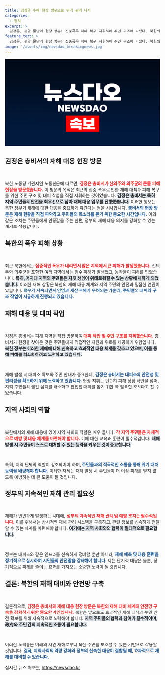 ```yaml
---
title: 김정은 수해 현장 방문으로 위기 관리 나서
categories:
  - 정치
excerpt: >
  김정은, 평양 물난리 현장 방문! 집중폭우 피해 복구 지휘하며 주민 구조에 나섰다. 북한의 대재난 대응 모습을 낱낱이 공개합니다! 클릭하고 더 알아보세요.
feature_text: >
  김정은, 평양 물난리 현장 방문! 집중폭우 피해 복구 지휘하며 주민 구조에 나섰다. 북한의 대재난 대응 모습을 낱낱이 공개합니다! 클릭하고 더 알아보세요.
image: '/assets/img/newsdao_breakingnews.jpg'
---
```


<p><img src="/assets/img/newsdao_breakingnews.jpg" alt="cryptoinkorea 속보" /></p>

<h2 data-ke-size="size26">김정은 총비서의 재해 대응 현장 방문</h2>

<p data-ke-size="size16">&nbsp;</p>

<p>북한 노동당 기관지인 노동신문에 따르면, <b><span style="color: #ee2323;">김정은 총비서가 신의주와 의주군의 큰물 피해 현장을 방문했습니다.</span></b> 이 방문의 목적은 최근의 집중 폭우로 인한 재해 대책과 피해 복구를 위한 주민 구조 및 대피 작업을 직접 지휘하는 것이었습니다. <b><span style="background-color: #21538527;">김정은 총비서는 특히 지역 주민들의 안전을 최우선으로 삼아 재해 대응 업무를 진행했습니다.</span></b> 이러한 행보는 북한 정부가 재해에 대한 대응을 중요하게 여긴다는 점을 시사합니다. <b><span style="color: #1a5490;">총비서의 현장 방문은 재해 현황을 직접 파악하고 주민들의 목소리를 듣기 위한 중요한 시간입니다.</span></b> 이와 같은 조치는 주민들에게 안정감을 주는 한편, 정부의 재해 대응 의지를 강화할 수 있는 계기로 작용합니다. </p>

<h2 data-ke-size="size26">북한의 폭우 피해 상황</h2>

<p data-ke-size="size16">&nbsp;</p>

<p>최근 북한에서는 <b><span style="color: #ee2323;">집중적인 폭우가 내리면서 많은 지역에서 큰 피해가 발생했습니다.</span></b> 신의주와 의주군을 포함한 여러 지역에서는 침수 피해가 발생했고, 농작물이 피해를 입었습니다. <b><span style="background-color: #21538527;">특히, 저지대 지역의 주민들은 자칫 생명이 위태로워질 수 있는 상황에 처하게 되었습니다.</span></b> 이러한 재해 상황은 북한의 재해 대응 체계와 지역 주민의 안전과 밀접한 연관이 있습니다. <b><span style="color: #1a5490;">폭우가 지속되면서 인명과 재산 피해가 우려되는 가운데, 주민들의 대피와 구조 작업이 시급하게 진행되고 있습니다.</span></b> </p>

<h2 data-ke-size="size26">재해 대응 및 대피 작업</h2>

<p data-ke-size="size16">&nbsp;</p>

<p>김정은 총비서는 피해 지역을 직접 방문하여 <b><span style="color: #ee2323;">대피 작업 및 주민 구조를 지휘했습니다.</span></b> 총비서가 현장을 찾아온 것은 주민들에게 직접적인 지원과 위로를 제공하기 위함입니다. <b><span style="background-color: #21538527;">북한 정부는 이러한 재해에 대해 신속하고 효과적인 대응 체제를 갖추고 있으며, 이를 통해 피해를 최소화하려고 노력하고 있습니다.</span></b> </p>

<p data-ke-size="size16">&nbsp;</p>

<p>재해 발생 시 대피소 확보와 주민 안내가 중요한데, <b><span style="color: #1a5490;">김정은 총비서는 대피소의 안전성 및 편리성을 확보하기 위해 노력하고 있습니다.</span></b> 현장 지휘는 단순히 피해 상황 확인을 넘어, 지역 주민들의 불안 심리를 해소하고 안전한 대피를 돕기 위한 꼭 필요한 조치라고 할 수 있습니다. </p>

<h2 data-ke-size="size26">지역 사회의 역할</h2>

<p data-ke-size="size16">&nbsp;</p>

<p>북한에서의 재해 대응에 있어 지역 사회의 역할은 매우 큽니다. <b><span style="color: #ee2323;">각 지역 주민들은 자체적으로 예방 및 대응 체계를 마련해야 합니다.</span></b> 이에 대한 교육과 훈련이 필수적입니다. <b><span style="background-color: #21538527;">재해 발생 시 주민들이 스스로 대처할 수 있는 능력을 키우는 것이 중요합니다.</span></b> </p>

<p data-ke-size="size16">&nbsp;</p>

<p>특히, 지역 단체의 역할이 강조되어야 하며, <b><span style="color: #1a5490;">주민들과의 적극적인 소통을 통해 위기 대처 능력을 배양해야 합니다.</span></b> 이러한 자세는 재해 발생 시 주민들이 더 이상 피해를 받지 않도록 예방하는 데 큰 도움이 될 것입니다. </p>

<h2 data-ke-size="size26">정부의 지속적인 재해 관리 필요성</h2>

<p data-ke-size="size16">&nbsp;</p>

<p>재해가 빈번하게 발생하는 시대에, <b><span style="color: #ee2323;">정부의 지속적인 재해 관리 및 예방 조치는 필수적입니다.</span></b> 이를 위해서는 상시적인 재해 관리 시스템을 구축하고, 관련 정보를 신속하게 전달할 수 있는 체계를 마련해야 합니다. <b><span style="background-color: #21538527;">여기에는 지역 사회와의 협력이 절대적으로 필요합니다.</span></b> </p>

<p data-ke-size="size16">&nbsp;</p>

<p>정부는 대피소와 같은 인프라를 신속하게 정비할 뿐만 아니라, <b><span style="color: #1a5490;">재해 예측 및 대응 훈련을 정기적으로 실시하여 시민들의 안전망을 강화해야 합니다.</span></b> 이는 단기적 대응은 물론, 장기적으로 피해를 줄이는 효과를 가져오는 소중한 노력이 될 것입니다. </p>

<h2 data-ke-size="size26">결론: 북한의 재해 대비와 안전망 구축</h2>

<p data-ke-size="size16">&nbsp;</p>

<p>결론적으로, <b><span style="color: #ee2323;">김정은 총비서의 재해 대응 현장 방문은 북한의 재해 대비 체계와 안전망 구축을 강화하기 위한 중요한 사인입니다.</span></b> 북한은 앞으로도 효과적인 재해 대책과 주민 안전 확보를 위해 지속적으로 노력해야 합니다. <b><span style="background-color: #21538527;">지역 주민들의 협력과 참여가 필수적이며,政府와 주민 간의 지속적인 소통이 필요합니다.</span></b> <p data-ke-size="size16">&nbsp;</p> </p>

<p>이러한 노력들은 미래의 자연 재해로부터 북한 주민을 보호할 수 있는 기반으로 작용할 것입니다. <b><span style="color: #1a5490;">결국, 지역사회의 역량 강화와 정부의 신속한 대응이 결합될 때, 효과적으로 재해를 대비할 수 있습니다.</span></b></p>
실시간 뉴스 속보는, <a href="https://newsdao.kr" rel="dofollow">https://newsdao.kr</a>


